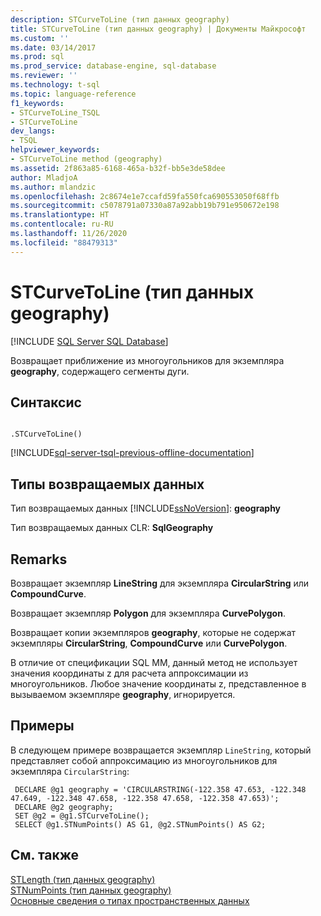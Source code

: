 ```yaml
---
description: STCurveToLine (тип данных geography)
title: STCurveToLine (тип данных geography) | Документы Майкрософт
ms.custom: ''
ms.date: 03/14/2017
ms.prod: sql
ms.prod_service: database-engine, sql-database
ms.reviewer: ''
ms.technology: t-sql
ms.topic: language-reference
f1_keywords:
- STCurveToLine_TSQL
- STCurveToLine
dev_langs:
- TSQL
helpviewer_keywords:
- STCurveToLine method (geography)
ms.assetid: 2f863a85-6168-465a-b32f-bb5e3de58dee
author: MladjoA
ms.author: mlandzic
ms.openlocfilehash: 2c8674e1e7ccafd59fa550fca690553050f68ffb
ms.sourcegitcommit: c5078791a07330a87a92abb19b791e950672e198
ms.translationtype: HT
ms.contentlocale: ru-RU
ms.lasthandoff: 11/26/2020
ms.locfileid: "88479313"
---
```

# <a name="stcurvetoline-geography-data-type"></a>STCurveToLine (тип данных geography)
[!INCLUDE [SQL Server SQL Database](../../includes/applies-to-version/sql-asdb.md)]

  Возвращает приближение из многоугольников для экземпляра **geography**, содержащего сегменты дуги.  
  
## <a name="syntax"></a>Синтаксис  
  
```  
  
.STCurveToLine()  
```  
  
[!INCLUDE[sql-server-tsql-previous-offline-documentation](../../includes/sql-server-tsql-previous-offline-documentation.md)]

## <a name="return-types"></a>Типы возвращаемых данных
 Тип возвращаемых данных [!INCLUDE[ssNoVersion](../../includes/ssnoversion-md.md)]: **geography**  
  
 Тип возвращаемых данных CLR: **SqlGeography**  
  
## <a name="remarks"></a>Remarks  
 Возвращает экземпляр **LineString** для экземпляра **CircularString** или **CompoundCurve**.  
  
 Возвращает экземпляр **Polygon** для экземпляра **CurvePolygon**.  
  
 Возвращает копии экземпляров **geography**, которые не содержат экземпляры **CircularString**, **CompoundCurve** или **CurvePolygon**.  
  
 В отличие от спецификации SQL MM, данный метод не использует значения координаты z для расчета аппроксимации из многоугольников. Любое значение координаты z, представленное в вызываемом экземпляре **geography**, игнорируется.  
  
## <a name="examples"></a>Примеры  
 В следующем примере возвращается экземпляр `LineString`, который представляет собой аппроксимацию из многоугольников для экземпляра `CircularString`:  
  
```
 DECLARE @g1 geography = 'CIRCULARSTRING(-122.358 47.653, -122.348 47.649, -122.348 47.658, -122.358 47.658, -122.358 47.653)';  
 DECLARE @g2 geography;  
 SET @g2 = @g1.STCurveToLine();  
 SELECT @g1.STNumPoints() AS G1, @g2.STNumPoints() AS G2;
 ```  
  
## <a name="see-also"></a>См. также  
 [STLength (тип данных geography)](../../t-sql/spatial-geography/stlength-geography-data-type.md)   
 [STNumPoints (тип данных geography)](../../t-sql/spatial-geography/stnumpoints-geography-data-type.md)   
 [Основные сведения о типах пространственных данных](../../relational-databases/spatial/spatial-data-types-overview.md)  
  
  
